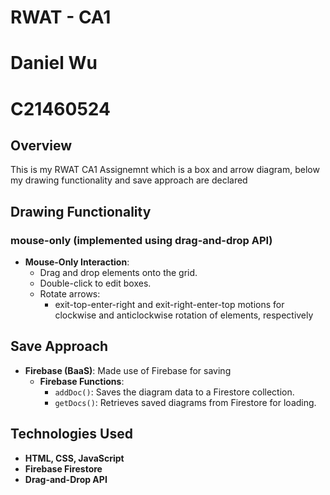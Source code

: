 # RWAT - CA1
# Daniel Wu
# C21460524

## Overview
This is my RWAT CA1 Assignemnt which is a box and arrow diagram, below my drawing functionality and save approach are declared

## Drawing Functionality
### mouse-only (implemented using drag-and-drop API)
- **Mouse-Only Interaction**:
  - Drag and drop elements onto the grid.
  - Double-click to edit boxes.
  - Rotate arrows:
    - exit-top-enter-right and exit-right-enter-top motions for clockwise and anticlockwise rotation of elements, respectively

## Save Approach
- **Firebase (BaaS)**: Made use of Firebase for saving
  - **Firebase Functions**:
    - `addDoc()`: Saves the diagram data to a Firestore collection.
    - `getDocs()`: Retrieves saved diagrams from Firestore for loading.

## Technologies Used
- **HTML, CSS, JavaScript**
- **Firebase Firestore**
- **Drag-and-Drop API**
